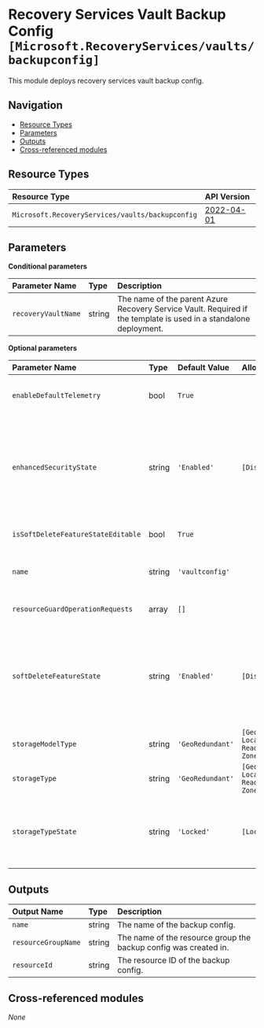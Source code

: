 # Recovery Services Vault Backup Config `[Microsoft.RecoveryServices/vaults/backupconfig]`

This module deploys recovery services vault backup config.

## Navigation

- [Resource Types](#Resource-Types)
- [Parameters](#Parameters)
- [Outputs](#Outputs)
- [Cross-referenced modules](#Cross-referenced-modules)

## Resource Types

| Resource Type | API Version |
| :-- | :-- |
| `Microsoft.RecoveryServices/vaults/backupconfig` | [2022-04-01](https://docs.microsoft.com/en-us/azure/templates/Microsoft.RecoveryServices/vaults/backupconfig) |

## Parameters

**Conditional parameters**

| Parameter Name | Type | Description |
| :-- | :-- | :-- |
| `recoveryVaultName` | string | The name of the parent Azure Recovery Service Vault. Required if the template is used in a standalone deployment. |

**Optional parameters**

| Parameter Name | Type | Default Value | Allowed Values | Description |
| :-- | :-- | :-- | :-- | :-- |
| `enableDefaultTelemetry` | bool | `True` |  | Enable telemetry via a Globally Unique Identifier (GUID). |
| `enhancedSecurityState` | string | `'Enabled'` | `[Disabled, Enabled]` | Enable this setting to protect hybrid backups against accidental deletes and add additional layer of authentication for critical operations. |
| `isSoftDeleteFeatureStateEditable` | bool | `True` |  | Is soft delete feature state editable. |
| `name` | string | `'vaultconfig'` |  | Name of the Azure Recovery Service Vault Backup Policy. |
| `resourceGuardOperationRequests` | array | `[]` |  | ResourceGuard Operation Requests. |
| `softDeleteFeatureState` | string | `'Enabled'` | `[Disabled, Enabled]` | Enable this setting to protect backup data for Azure VM, SQL Server in Azure VM and SAP HANA in Azure VM from accidental deletes. |
| `storageModelType` | string | `'GeoRedundant'` | `[GeoRedundant, LocallyRedundant, ReadAccessGeoZoneRedundant, ZoneRedundant]` | Storage type. |
| `storageType` | string | `'GeoRedundant'` | `[GeoRedundant, LocallyRedundant, ReadAccessGeoZoneRedundant, ZoneRedundant]` | Storage type. |
| `storageTypeState` | string | `'Locked'` | `[Locked, Unlocked]` | Once a machine is registered against a resource, the storageTypeState is always Locked. |


## Outputs

| Output Name | Type | Description |
| :-- | :-- | :-- |
| `name` | string | The name of the backup config. |
| `resourceGroupName` | string | The name of the resource group the backup config was created in. |
| `resourceId` | string | The resource ID of the backup config. |

## Cross-referenced modules

_None_
